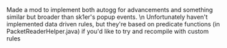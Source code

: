 Made a mod to implement both autogg for advancements and something similar but broader than sk1er's popup events. \n
Unfortunately haven't implemented data driven rules, but they're based on predicate functions (in PacketReaderHelper.java) if you'd like to try and recompile with custom rules
